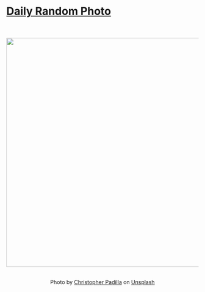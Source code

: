 # [Daily Random Photo](https://www.dailyrandomphoto.com/)

<div align="center">
  <br>
  <br>
  <a href="https://www.dailyrandomphoto.com/p/2021/2021-05-27/"><img src="https://images.unsplash.com/photo-1620473607785-c12643923a30?crop=entropy&cs=tinysrgb&fit=max&fm=jpg&ixid=Mnw3NzUwOHwwfDF8cmFuZG9tfHx8fHx8fHx8MTYyMjA3NTI3NQ&ixlib=rb-1.2.1&q=80&w=1080" width="600px"></a>
  <br>
  <br>
  <p class="has-text-grey">Photo by <a href="https://unsplash.com/@christopherpadilla?utm_source=Daily%20Random%20Photo&amp;utm_medium=referral" target="_blank" rel="noopener noreferrer">Christopher Padilla</a> on <a href="https://unsplash.com/photos/KL98S4b33rI?utm_source=Daily%20Random%20Photo&amp;utm_medium=referral" target="_blank" rel="noopener noreferrer">Unsplash</a></p>
</div>
